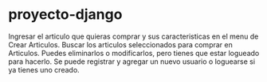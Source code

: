 # proyecto-django

Ingresar el articulo que quieras comprar y sus caracteristicas en el menu de Crear Articulos.
Buscar los articulos seleccionados para comprar en Articulos.
Puedes eliminarlos o modificarlos, pero tienes que estar logueado para hacerlo.
Se puede registrar y agregar un nuevo usuario o loguearse si ya tienes uno creado.
